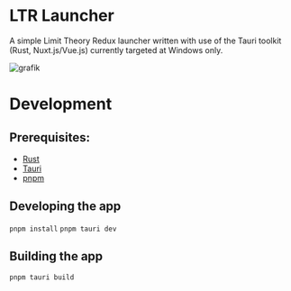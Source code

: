 # LTR Launcher
A simple Limit Theory Redux launcher written with use of the Tauri toolkit (Rust, Nuxt.js/Vue.js) currently targeted at Windows only.

![grafik](https://github.com/Limit-Theory-Redux/ltheory-launcher/assets/76592751/5a9290a8-3513-4f48-aab4-dab4a2500395)

# Development
## Prerequisites:
- [Rust](https://www.rust-lang.org/)
- [Tauri](https://tauri.app/)
- [pnpm](https://pnpm.io/)

## Developing the app
`pnpm install`
`pnpm tauri dev`

## Building the app
`pnpm tauri build`
